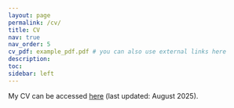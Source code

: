 ```yaml
---
layout: page
permalink: /cv/
title: CV
nav: true
nav_order: 5
cv_pdf: example_pdf.pdf # you can also use external links here
description:
toc:
sidebar: left
---
```


My CV can be accessed <a href='https://github.com/chengjiejiang/chengjiejiang.github.io/blob/4cd633641c5f78f6ac21f2afe336e9c402f62e5e/assets/pdf/Jiang-CV.pdf'>here</a> (last updated: August 2025).
